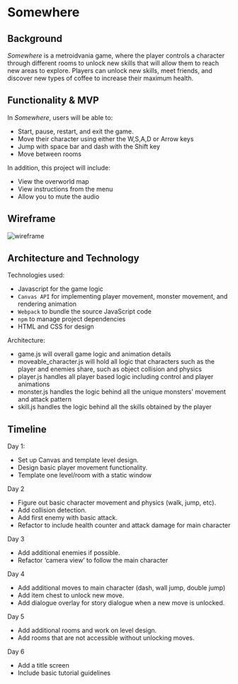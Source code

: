 # Somewhere

## Background
_Somewhere_ is a metroidvania game, where the player controls a character through different rooms to unlock new skills that will allow them to reach new areas to explore. Players can unlock new skills, meet friends, and discover new types of coffee to increase their maximum health.

## Functionality & MVP
In _Somewhere_, users will be able to:
- Start, pause, restart, and exit the game.
- Move their character using either the W,S,A,D or Arrow keys
- Jump with space bar and dash with the Shift key
- Move between rooms

In addition, this project will include:
- View the overworld map
- View instructions from the menu
- Allow you to mute the audio

## Wireframe

![wireframe](https://user-images.githubusercontent.com/59376544/155621828-8c830d98-dbf9-4945-b2ab-3401991b87bd.png)

## Architecture and Technology

Technologies used:

- Javascript for the game logic
- `Canvas API` for implementing player movement, monster movement, and rendering animation
- `Webpack` to bundle the source JavaScript code
- `npm` to manage project dependencies
- HTML and CSS for design

Architecture:

- game.js will overall game logic and animation details
- moveable_character.js will hold all logic that characters such as the player and enemies share, such as object collision and physics
- player.js handles all player based logic including control and player animations
- monster.js handles the logic behind all the unique monsters' movement and attack pattern
- skill.js handles the logic behind all the skills obtained by the player

## Timeline

Day 1: 
- Set up Canvas and template level design. 
- Design basic player movement functionality.
- Template one level/room with a static window

Day 2
- Figure out basic character movement and physics (walk, jump, etc).
- Add collision detection.
- Add first enemy with basic attack.
- Refactor to include health counter and attack damage for main character

Day 3
- Add additional enemies if possible.
- Refactor ‘camera view’ to follow the main character

Day 4
- Add additional moves to main character (dash, wall jump, double jump)
- Add item chest to unlock new move.
- Add dialogue overlay for story dialogue when a new move is unlocked.

Day 5
- Add additional rooms and work on level design. 
- Add rooms that are not accessible without unlocking moves.

Day 6
- Add a title screen
- Include basic tutorial guidelines
